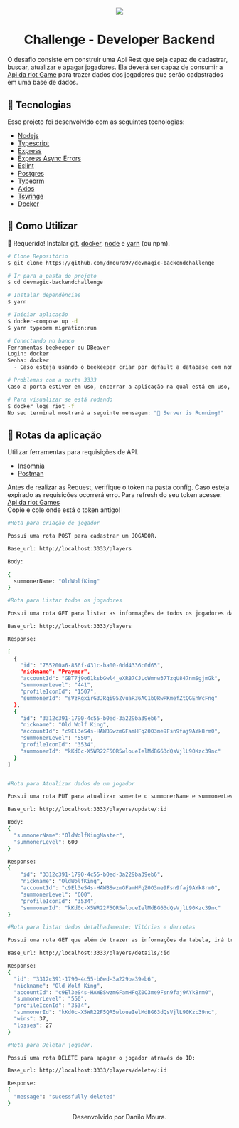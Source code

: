 <h1 align="center">
  <img src="https://ik.imagekit.io/ld5kf0ysb/devmagic_Hl4-DJo4q.png">
</h1>

<h1 align="center">Challenge - Developer Backend</h1>

O desafio consiste em construir uma Api Rest que seja capaz de cadastrar, buscar, atualizar e apagar jogadores. Ela deverá ser capaz de consumir a [ Api da riot Game](https://developer.riotgames.com/)  para trazer dados dos jogadores que serão cadastrados em uma base de dados.

<h2>🚀 Tecnologias</h2>
Esse projeto foi desenvolvido com as seguintes tecnologias:

- [Nodejs](https://nodejs.org/en/)
- [Typescript](https://www.typescriptlang.org/)
- [Express](https://expressjs.com/pt-br/)
- [Express Async Errors](https://www.npmjs.com/package/express-async-errors)
- [Eslint](https://eslint.org/)
- [Postgres](https://www.postgresql.org/)
- [Typeorm](https://typeorm.io/#/)
- [Axios](https://github.com/axios/axios)
- [Tsyringe](https://www.npmjs.com/package/tsyringe)
- [Docker](https://www.docker.com/)

<h2 id="utilizar"> 👷 Como Utilizar </h2>

🚧 Requerido! Instalar [git](https://git-scm.com/), [docker](https://www.docker.com/), [node](https://nodejs.org/en/) e [yarn](https://yarnpkg.com/) (ou npm).

```bash
# Clone Repositório
$ git clone https://github.com/dmoura97/devmagic-backendchallenge

# Ir para a pasta do projeto
$ cd devmagic-backendchallenge

# Instalar dependências
$ yarn

# Iniciar aplicação
$ docker-compose up -d
$ yarn typeorm migration:run

# Conectando no banco
Ferramentas beekeeper ou DBeaver
Login: docker
Senha: docker
  - Caso esteja usando o beekeeper criar por default a database com nome de devmagic

# Problemas com a porta 3333
Caso a porta estiver em uso, encerrar a aplicação na qual está em uso, ou se preferir trocar a porta no arquivo docker-compose.yml

# Para visualizar se está rodando
$ docker logs riot -f   
No seu terminal mostrará a seguinte mensagem: "🚀 Server is Running!"
```
<h2 id="rotas">📍 Rotas da aplicação</h2>

Utilizar ferramentas para requisições de API.</br>
- [Insomnia](https://insomnia.rest/download)
- [Postman](https://www.postman.com/)

Antes de realizar as Request, verifique o token na pasta config.
Caso esteja expirado as requisições ocorrerá erro.
Para refresh do seu token acesse: [Api da riot Games](https://developer.riotgames.com/)<br>
Copie e cole onde está o token antigo!

```bash
#Rota para criação de jogador

Possui uma rota POST para cadastrar um JOGADOR.  

Base_url: http://localhost:3333/players

Body:

{
  summonerName: "OldWolfKing"
}

#Rota para Listar todos os jogadores

Possui uma rota GET para listar as informações de todos os jogadores da tabela 

Base_url: http://localhost:3333/players

Response: 

[
  {
    "id": "755200a6-856f-431c-ba00-0dd4336c0d65",
    "nickname": "Praymer",
    "accountId": "GBT7j9o61ksbGwl4_eXRB7CJLcWmnw37TzqU847nmSgjmGk",
    "summonerLevel": "441",
    "profileIconId": "1507",
    "summonerId": "sVzRgxirG3JRqi95ZvuaR36AC1bQRwPKmefZtQGEnWcFng"
  },
  {
    "id": "3312c391-1790-4c55-b0ed-3a229ba39eb6",
    "nickname": "Old Wolf King",
    "accountId": "c9El3eS4s-HAWBSwzmGFamHFqZ0O3me9Fsn9faj9AYk8rm0",
    "summonerLevel": "550",
    "profileIconId": "3534",
    "summonerId": "kKd0c-X5WR22F5QR5wloueIelMdBG63dQsVjlL90Kzc39nc"
  }
]


#Rota para Atualizar dados de um jogador

Possui uma rota PUT para atualizar somente o summonerName e summonerLevel através do jogador através do ID:

Base_url: http://localhost:3333/players/update/:id

Body: 
{
  "summonerName":"OldWolfKingMaster",
  "summonerLevel": 600
}

Response: 
{
    "id": "3312c391-1790-4c55-b0ed-3a229ba39eb6",
    "nickname": "OldWolfKing",
    "accountId": "c9El3eS4s-HAWBSwzmGFamHFqZ0O3me9Fsn9faj9AYk8rm0",
    "summonerLevel": "600",
    "profileIconId": "3534",
    "summonerId": "kKd0c-X5WR22F5QR5wloueIelMdBG63dQsVjlL90Kzc39nc"
}

#Rota para listar dados detalhadamente: Vitórias e derrotas

Possui uma rota GET que além de trazer as informações da tabela, irá trazer as quantidades de vitórias e derrotas de cada jogador

Base_url: http://localhost:3333/players/details/:id

Response: 
{
  "id": "3312c391-1790-4c55-b0ed-3a229ba39eb6",
  "nickname": "Old Wolf King",
  "accountId": "c9El3eS4s-HAWBSwzmGFamHFqZ0O3me9Fsn9faj9AYk8rm0",
  "summonerLevel": "550",
  "profileIconId": "3534",
  "summonerId": "kKd0c-X5WR22F5QR5wloueIelMdBG63dQsVjlL90Kzc39nc",
  "wins": 37,
  "losses": 27
}

#Rota para Deletar jogador.

Possui uma rota DELETE para apagar o jogador através do ID:

Base_url: http://localhost:3333/players/delete/:id

Response: 
{
  "message": "sucessfully deleted"
}
```
<p align="center">Desenvolvido por Danilo Moura.</p>


